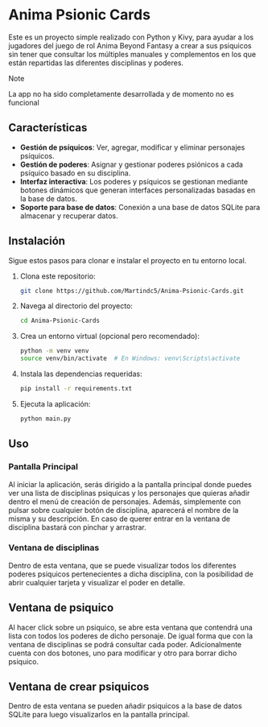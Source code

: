 # Anima Psionic Cards
Este es un proyecto simple realizado con Python y Kivy, para ayudar a los jugadores del juego de rol Anima Beyond Fantasy a crear a sus psiquicos sin tener que consultar los múltiples manuales y complementos en los que están repartidas las diferentes disciplinas y poderes.

>[!NOTE] 
>La app no ha sido completamente desarrollada y de momento no es funcional

## Características

- **Gestión de psíquicos**: Ver, agregar, modificar y eliminar personajes psíquicos.
- **Gestión de poderes**: Asignar y gestionar poderes psiónicos a cada psíquico basado en su disciplina.
- **Interfaz interactiva**: Los poderes y psíquicos se gestionan mediante botones dinámicos que generan interfaces personalizadas basadas en la base de datos.
- **Soporte para base de datos**: Conexión a una base de datos SQLite para almacenar y recuperar datos.

## Instalación

Sigue estos pasos para clonar e instalar el proyecto en tu entorno local.

1. Clona este repositorio:
    ```bash 
    git clone https://github.com/Martindc5/Anima-Psionic-Cards.git
    ```

2. Navega al directorio del proyecto:
    ```bash
    cd Anima-Psionic-Cards
    ```

3. Crea un entorno virtual (opcional pero recomendado):
    ```bash
    python -m venv venv
    source venv/bin/activate  # En Windows: venv\Scripts\activate
    ```

4. Instala las dependencias requeridas:
    ```bash
    pip install -r requirements.txt
    ```

5. Ejecuta la aplicación:
    ```bash
    python main.py
    ```

## Uso

### Pantalla Principal
Al iniciar la aplicación, serás dirigido a la pantalla principal donde puedes ver una lista de disciplinas psiquicas y los personajes que quieras añadir dentro el menú de creación de personajes. Además, simplemente con pulsar sobre cualquier botón de disciplina, aparecerá el nombre de la misma y su descripción. En caso de querer entrar en la ventana de disciplina bastará con pinchar y arrastrar.

### Ventana de disciplinas
Dentro de esta ventana, que se puede visualizar todos los diferentes poderes psiquicos pertenecientes a dicha disciplina, con la posibilidad de abrir cualquier tarjeta y visualizar el poder en detalle.

## Ventana de psiquico
Al hacer click sobre un psiquico, se abre esta ventana que contendrá una lista con todos los poderes de dicho personaje. De igual forma que con la ventana de disciplinas se podrá consultar cada poder. Adicionalmente cuenta con dos botones, uno para modificar y otro para borrar dicho psiquico.

## Ventana de crear psiquicos
Dentro de esta ventana se pueden añadir psiquicos a la base de datos SQLite para luego visualizarlos en la pantalla principal.
